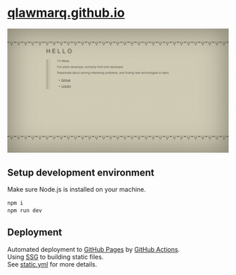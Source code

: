 # [qlawmarq.github.io](https://qlawmarq.github.io/)

![Preview](./tests/test.ts-snapshots/screenshot-home-1-chromium-darwin.png)

## Setup development environment

Make sure Node.js is installed on your machine.

```bash
npm i
npm run dev
```

## Deployment

Automated deployment to [GitHub Pages](https://pages.github.com/) by [GitHub Actions](https://github.com/features/actions).  
Using [SSG](https://kit.svelte.dev/docs/adapter-static) to building static files.  
See [static.yml](.github/workflows/static.yml) for more details.
